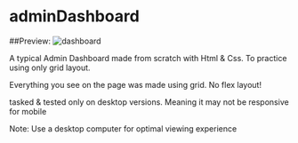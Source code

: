 # adminDashboard

##Preview:
![dashboard](https://github.com/Gioant/adminDashboard/assets/66393141/2a3e299a-f6d9-472f-8229-2ba815c8a6ac)

A typical Admin Dashboard made from scratch with Html & Css. To practice using only grid layout.

Everything you see on the page was made using grid. No flex layout!

tasked & tested only on desktop versions. Meaning it may not be responsive for mobile

Note: Use a desktop computer for optimal viewing experience

